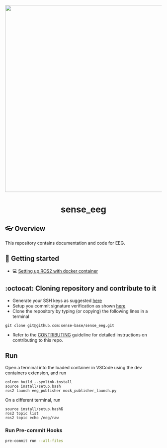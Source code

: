 <div style="text-align: center;" align="center">
  <img src="docs/figs/.svg" alt="" width="600"/>
  <h1> sense_eeg </h1>
</div>

## :eyeglasses: Overview
This repository contains documentation and code for EEG. 

## :school_satchel: Getting started
* :computer: [Setting up ROS2 with docker container](https://github.com/sense-base/base/tree/main/docs/docker)

## :octocat: Cloning repository and contribute to it
* Generate your SSH keys as suggested [here](https://docs.github.com/en/github/authenticating-to-github/generating-a-new-ssh-key-and-adding-it-to-the-ssh-agent)
* Setup you commit signature verification as shown [here](https://docs.github.com/en/authentication/managing-commit-signature-verification/about-commit-signature-verification#ssh-commit-signature-verification)
* Clone the repository by typing (or copying) the following lines in a terminal
```
git clone git@github.com:sense-base/sense_eeg.git
```
* Refer to the [CONTRIBUTING](CONTRIBUTING.md) guideline for detailed instructions on contributing to this repo.

## Run
Open a terminal into the loaded container in VSCode using the dev containers extension, and run

```
colcon build --symlink-install
source install/setup.bash
ros2 launch eeg_publisher mock_publisher_launch.py
```

On a different terminal, run

```
source install/setup.bashß
ros2 topic list
ros2 topic echo /eeg/raw
```

### Run Pre-commit Hooks
```bash
pre-commit run --all-files
```
